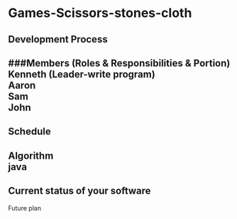 # Games-Scissors-stones-cloth
Development Process<br />
---------------------------------------
###Members (Roles & Responsibilities & Portion)<br />
Kenneth (Leader-write program)<br />
Aaron<br />
Sam<br />
John<br />
---------------------------------------
Schedule<br />
---------------------------------------
Algorithm<br />
java<br />
---------------------------------------
Current status of your software<br />
---------------------------------------
Future plan<br />
